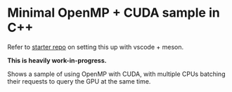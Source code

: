 # Minimal OpenMP + CUDA sample in C++

Refer to [starter repo](https://github.com/tornikeo/minimal-vscode-cuda-meson) on setting this up with vscode + meson.

**This is heavily work-in-progress.**

Shows a sample of using OpenMP with CUDA, with multiple CPUs batching their requests to query the GPU at the same time. 